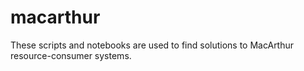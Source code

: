 # macarthur
These scripts and notebooks are used to find solutions to MacArthur resource-consumer systems. 
